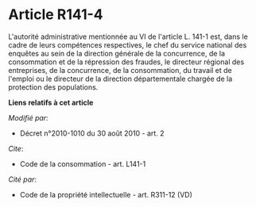 # Article R141-4

L'autorité administrative mentionnée au VI de l'article L. 141-1 est, dans le cadre de leurs compétences respectives, le chef
du service national des enquêtes au sein de la direction générale de la concurrence, de la consommation et de la répression
des fraudes, le directeur régional des entreprises, de la concurrence, de la consommation, du travail et de l'emploi ou le
directeur de la direction départementale chargée de la protection des populations.

**Liens relatifs à cet article**

_Modifié par_:

  - Décret n°2010-1010 du 30 août 2010 - art. 2

_Cite_:

  - Code de la consommation - art. L141-1

_Cité par_:

  - Code de la propriété intellectuelle - art. R311-12 (VD)
